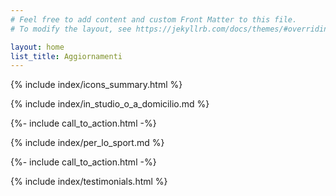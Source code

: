 ```yaml
---
# Feel free to add content and custom Front Matter to this file.
# To modify the layout, see https://jekyllrb.com/docs/themes/#overriding-theme-defaults

layout: home
list_title: Aggiornamenti
---
```



{% include index/icons_summary.html %}

{% include index/in_studio_o_a_domicilio.md %}

<div>
  {%- include call_to_action.html -%}
</div>

{% include index/per_lo_sport.md %}

<div>
  {%- include call_to_action.html -%}
</div>

{% include index/testimonials.html %}
